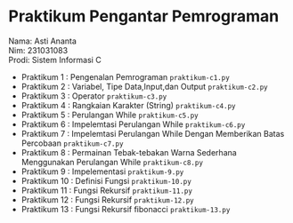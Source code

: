 # Praktikum Pengantar Pemrograman 
<div>Nama: Asti Ananta </div>
<div>Nim: 231031083 </div>
<div>Prodi: Sistem Informasi C </div>

* Praktikum 1 : Pengenalan Pemrograman  `praktikum-c1.py`
* Praktikum 2 : Variabel, Tipe Data,Input,dan Output `praktikum-c2.py`
* Praktikum 3 : Operator `praktikum-c3.py`
* Praktikum 4 : Rangkaian Karakter (String) `praktikum-c4.py`
* Praktikum 5 : Perulangan While `praktikum-c5.py`
* Praktikum 6 : Impelemtasi Perulangan While `praktikum-c6.py`
* Praktikum 7 : Impelemtasi Perulangan While Dengan Memberikan Batas Percobaan `praktikum-c7.py`
* Praktikum 8 : Permainan Tebak-tebakan Warna Sederhana Menggunakan Perulangan While  `praktikum-c8.py`
* Praktikum 9 : Impelementasi  `praktikum-9.py`
* Praktikum 10 : Definisi Fungsi  `praktikum-10.py`
* Praktikum 11 : Fungsi Rekursif  `praktikum-11.py`
* Praktikum 12 : Fungsi Rekursif  `praktikum-12.py`
* Praktikum 13 : Fungsi Rekursif fibonacci `praktikum-13.py`
